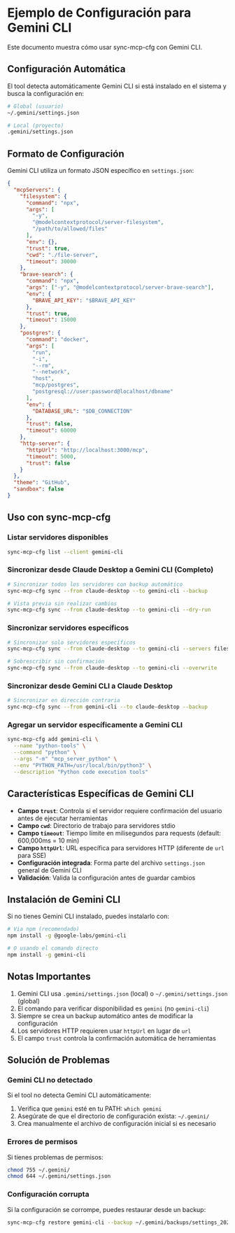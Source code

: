 # Ejemplo de Configuración para Gemini CLI

Este documento muestra cómo usar sync-mcp-cfg con Gemini CLI.

## Configuración Automática

El tool detecta automáticamente Gemini CLI si está instalado en el sistema y busca la configuración en:

```bash
# Global (usuario)
~/.gemini/settings.json

# Local (proyecto)
.gemini/settings.json
```

## Formato de Configuración

Gemini CLI utiliza un formato JSON específico en `settings.json`:

```json
{
  "mcpServers": {
    "filesystem": {
      "command": "npx",
      "args": [
        "-y",
        "@modelcontextprotocol/server-filesystem",
        "/path/to/allowed/files"
      ],
      "env": {},
      "trust": true,
      "cwd": "./file-server",
      "timeout": 30000
    },
    "brave-search": {
      "command": "npx",
      "args": ["-y", "@modelcontextprotocol/server-brave-search"],
      "env": {
        "BRAVE_API_KEY": "$BRAVE_API_KEY"
      },
      "trust": true,
      "timeout": 15000
    },
    "postgres": {
      "command": "docker",
      "args": [
        "run",
        "-i",
        "--rm",
        "--network",
        "host",
        "mcp/postgres",
        "postgresql://user:password@localhost/dbname"
      ],
      "env": {
        "DATABASE_URL": "$DB_CONNECTION"
      },
      "trust": false,
      "timeout": 60000
    },
    "http-server": {
      "httpUrl": "http://localhost:3000/mcp",
      "timeout": 5000,
      "trust": false
    }
  },
  "theme": "GitHub",
  "sandbox": false
}
```

## Uso con sync-mcp-cfg

### Listar servidores disponibles

```bash
sync-mcp-cfg list --client gemini-cli
```

### Sincronizar desde Claude Desktop a Gemini CLI (Completo)

```bash
# Sincronizar todos los servidores con backup automático
sync-mcp-cfg sync --from claude-desktop --to gemini-cli --backup

# Vista previa sin realizar cambios
sync-mcp-cfg sync --from claude-desktop --to gemini-cli --dry-run
```

### Sincronizar servidores específicos

```bash
# Sincronizar solo servidores específicos
sync-mcp-cfg sync --from claude-desktop --to gemini-cli --servers filesystem --servers brave-search

# Sobrescribir sin confirmación
sync-mcp-cfg sync --from claude-desktop --to gemini-cli --overwrite
```

### Sincronizar desde Gemini CLI a Claude Desktop

```bash
# Sincronizar en dirección contraria
sync-mcp-cfg sync --from gemini-cli --to claude-desktop --backup
```

### Agregar un servidor específicamente a Gemini CLI

```bash
sync-mcp-cfg add gemini-cli \
  --name "python-tools" \
  --command "python" \
  --args "-m" "mcp_server_python" \
  --env "PYTHON_PATH=/usr/local/bin/python3" \
  --description "Python code execution tools"
```

## Características Específicas de Gemini CLI

- **Campo `trust`**: Controla si el servidor requiere confirmación del usuario antes de ejecutar herramientas
- **Campo `cwd`**: Directorio de trabajo para servidores stdio
- **Campo `timeout`**: Tiempo límite en milisegundos para requests (default: 600,000ms = 10 min)
- **Campo `httpUrl`**: URL específica para servidores HTTP (diferente de `url` para SSE)
- **Configuración integrada**: Forma parte del archivo `settings.json` general de Gemini CLI
- **Validación**: Valida la configuración antes de guardar cambios

## Instalación de Gemini CLI

Si no tienes Gemini CLI instalado, puedes instalarlo con:

```bash
# Via npm (recomendado)
npm install -g @google-labs/gemini-cli

# O usando el comando directo
npm install -g gemini-cli
```

## Notas Importantes

1. Gemini CLI usa `.gemini/settings.json` (local) o `~/.gemini/settings.json` (global)
2. El comando para verificar disponibilidad es `gemini` (no `gemini-cli`)
3. Siempre se crea un backup automático antes de modificar la configuración
4. Los servidores HTTP requieren usar `httpUrl` en lugar de `url`
5. El campo `trust` controla la confirmación automática de herramientas

## Solución de Problemas

### Gemini CLI no detectado

Si el tool no detecta Gemini CLI automáticamente:

1. Verifica que `gemini` esté en tu PATH: `which gemini`
2. Asegúrate de que el directorio de configuración exista: `~/.gemini/`
3. Crea manualmente el archivo de configuración inicial si es necesario

### Errores de permisos

Si tienes problemas de permisos:

```bash
chmod 755 ~/.gemini/
chmod 644 ~/.gemini/settings.json
```

### Configuración corrupta

Si la configuración se corrompe, puedes restaurar desde un backup:

```bash
sync-mcp-cfg restore gemini-cli --backup ~/.gemini/backups/settings_20240630_120000.json
```
